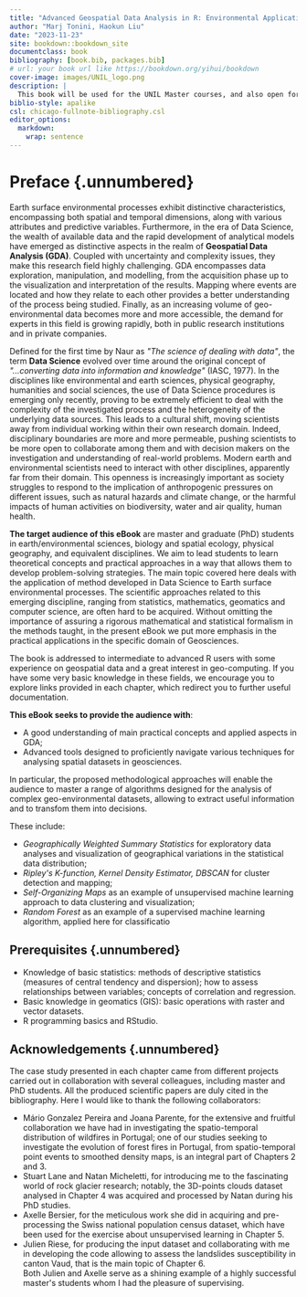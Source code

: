 ```yaml
---
title: "Advanced Geospatial Data Analysis in R: Environmental Applications"
author: "Marj Tonini, Haokun Liu"
date: "2023-11-23"
site: bookdown::bookdown_site
documentclass: book
bibliography: [book.bib, packages.bib]
# url: your book url like https://bookdown.org/yihui/bookdown
cover-image: images/UNIL_logo.png
description: |
  This book will be used for the UNIL Master courses, and also open for the publich who are interested in. 
biblio-style: apalike
csl: chicago-fullnote-bibliography.csl
editor_options: 
  markdown: 
    wrap: sentence
---
```


# Preface {.unnumbered}

Earth surface environmental processes exhibit distinctive characteristics, encompassing both spatial and temporal dimensions, along with various attributes and predictive variables.
Furthermore, in the era of Data Science, the wealth of available data and the rapid development of analytical models have emerged as distinctive aspects in the realm of **Geospatial Data Analysis (GDA)**.
Coupled with uncertainty and complexity issues, they make this research field highly challenging.
GDA encompasses data exploration, manipulation, and modelling, from the acquisition phase up to the visualization and interpretation of the results.
Mapping where events are located and how they relate to each other provides a better understanding of the process being studied.
Finally, as an increasing volume of geo-environmental data becomes more and more accessible, the demand for experts in this field is growing rapidly, both in public research institutions and in private companies.

Defined for the first time by Naur as *"The science of dealing with data"*, the term **Data Science** evolved over time around the original concept of *"...converting data into information and knowledge"* (IASC, 1977).
In the disciplines like environmental and earth sciences, physical geography, humanities and social sciences, the use of Data Science procedures is emerging only recently, proving to be extremely efficient to deal with the complexity of the investigated process and the heterogeneity of the underlying data sources.
This leads to a cultural shift, moving scientists away from individual working within their own research domain.
Indeed, disciplinary boundaries are more and more permeable, pushing scientists to be more open to collaborate among them and with decision makers on the investigation and understanding of real-world problems.
Modern earth and environmental scientists need to interact with other disciplines, apparently far from their domain.
This openness is increasingly important as society struggles to respond to the implication of anthropogenic pressures on different issues, such as natural hazards and climate change, or the harmful impacts of human activities on biodiversity, water and air quality, human health.

**The target audience of this eBook** are master and graduate (PhD) students in earth/environmental sciences, biology and spatial ecology, physical geography, and equivalent disciplines.
We aim to lead students to learn theoretical concepts and practical approaches in a way that allows them to develop problem-solving strategies.
The main topic covered here deals with the application of method developed in Data Science to Earth surface environmental processes.
The scientific approaches related to this emerging discipline, ranging from statistics, mathematics, geomatics and computer science, are often hard to be acquired.
Without omitting the importance of assuring a rigorous mathematical and statistical formalism in the methods taught, in the present eBook we put more emphasis in the practical applications in the specific domain of Geosciences.

The book is addressed to intermediate to advanced R users with some experience on geospatial data and a great interest in geo-computing.
If you have some very basic knowledge in these fields, we encourage you to explore links provided in each chapter, which redirect you to further useful documentation.

**This eBook seeks to provide the audience with**:

-   A good understanding of main practical concepts and applied aspects in GDA;
-   Advanced tools designed to proficiently navigate various techniques for analysing spatial datasets in geosciences.

In particular, the proposed methodological approaches will enable the audience to master a range of algorithms designed for the analysis of complex geo-environmental datasets, allowing to extract useful information and to transfom them into decisions.

These include:

-   *Geographically Weighted Summary Statistics* for exploratory data analyses and visualization of geographical variations in the statistical data distribution;
-   *Ripley's K-function, Kernel Density Estimator, DBSCAN* for cluster detection and mapping;
-   *Self-Organizing Maps* as an example of unsupervised machine learning approach to data clustering and visualization;
-   *Random Forest* as an example of a supervised machine learning algorithm, applied here for classificatio

## Prerequisites {.unnumbered}

-   Knowledge of basic statistics: methods of descriptive statistics (measures of central tendency and dispersion); how to assess relationships between variables; concepts of correlation and regression.
-   Basic knowledge in geomatics (GIS): basic operations with raster and vector datasets.
-   R programming basics and RStudio.

## Acknowledgements {.unnumbered}

The case study presented in each chapter came from different projects carried out in collaboration with several colleagues, including master and PhD students.
All the produced scientific papers are duly cited in the bibliography.
Here I would like to thank the following collaborators:

-   Mário Gonzalez Pereira and Joana Parente, for the extensive and fruitful collaboration we have had in investigating the spatio-temporal distribution of wildfires in Portugal; one of our studies seeking to investigate the evolution of forest fires in Portugal, from spatio-temporal point events to smoothed density maps, is an integral part of Chapters 2 and 3.
-   Stuart Lane and Natan Micheletti, for introducing me to the fascinating world of rock glacier research; notably, the 3D-points clouds dataset analysed in Chapter 4 was acquired and processed by Natan during his PhD studies.
-   Axelle Bersier, for the meticulous work she did in acquiring and pre-processing the Swiss national population census dataset, which have been used for the exercise about unsupervised learning in Chapter 5.
-   Julien Riese, for producing the input dataset and collaborating with me in developing the code allowing to assess the landslides susceptibility in canton Vaud, that is the main topic of Chapter 6.\
    Both Julien and Axelle serve as a shining example of a highly successful master's students whom I had the pleasure of supervising.
